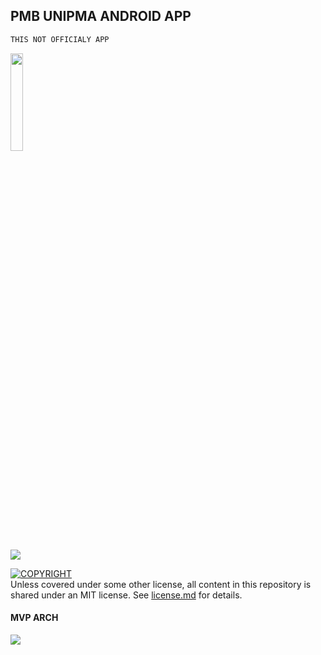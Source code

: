 ## PMB UNIPMA ANDROID APP
```diff
THIS NOT OFFICIALY APP
```
[<img src="https://cdn.rawgit.com/steverichey/google-play-badge-svg/master/img/id_get.svg" width="20%">](https://play.google.com/store/apps/details?id=id.ac.unipma.pmb)


[<img src="./art/art.jpg">](./art/art.png)

[![COPYRIGHT](https://img.shields.io/badge/LICENSE%20-MIT-green.svg)](./license.md) <br />
Unless covered under some other license, all content in this repository is shared under an MIT license. See [license.md](./license.md) for details.<br/>

[]()

#### MVP ARCH
[<img 
src="https://camo.githubusercontent.com/b6d28b8dca9127b5cf6cc5ebba7f0099c53946ab/68747470733a2f2f6a616e69736861722e6769746875622e696f2f696d616765732f6d76702d6170702d706963732f6d76702d617263682e706e67">](https://github.com/MindorksOpenSource/android-mvp-architecture)

